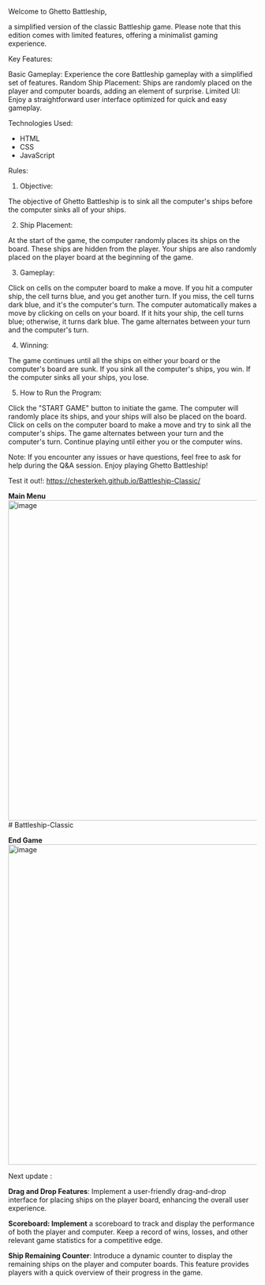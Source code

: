 Welcome to Ghetto Battleship, 

a simplified version of the classic Battleship game. Please note that this edition comes with limited features, offering a minimalist gaming experience.

Key Features:

Basic Gameplay: Experience the core Battleship gameplay with a simplified set of features.
Random Ship Placement: Ships are randomly placed on the player and computer boards, adding an element of surprise.
Limited UI: Enjoy a straightforward user interface optimized for quick and easy gameplay.

Technologies Used:
- HTML
- CSS
- JavaScript


Rules:

1. Objective:

The objective of Ghetto Battleship is to sink all the computer's ships before the computer sinks all of your ships.

2. Ship Placement:

At the start of the game, the computer randomly places its ships on the board. These ships are hidden from the player.
Your ships are also randomly placed on the player board at the beginning of the game.

3. Gameplay:

Click on cells on the computer board to make a move.
If you hit a computer ship, the cell turns blue, and you get another turn.
If you miss, the cell turns dark blue, and it's the computer's turn.
The computer automatically makes a move by clicking on cells on your board. If it hits your ship, the cell turns blue; otherwise, it turns dark blue.
The game alternates between your turn and the computer's turn.

4. Winning:

The game continues until all the ships on either your board or the computer's board are sunk.
If you sink all the computer's ships, you win.
If the computer sinks all your ships, you lose.

5. How to Run the Program:

Click the "START GAME" button to initiate the game.
The computer will randomly place its ships, and your ships will also be placed on the board.
Click on cells on the computer board to make a move and try to sink all the computer's ships.
The game alternates between your turn and the computer's turn.
Continue playing until either you or the computer wins.

Note: If you encounter any issues or have questions, feel free to ask for help during the Q&A session. Enjoy playing Ghetto Battleship!

Test it out!: https://chesterkeh.github.io/Battleship-Classic/

**Main Menu**
<img width="648" alt="image" src="https://github.com/ChesterKeh/Battleship-Classic/assets/114325356/b59b99cd-56e6-4ba4-be89-5d0409c32c46"># Battleship-Classic

**End Game**
<img width="648" alt="image" src="https://github.com/ChesterKeh/Battleship-Classic/assets/114325356/f71edb0f-220a-4b59-9b18-a91a920e477d">





Next update :

**Drag and Drop Features**: Implement a user-friendly drag-and-drop interface for placing ships on the player board, enhancing the overall user experience.

**Scoreboard: Implement** a scoreboard to track and display the performance of both the player and computer. Keep a record of wins, losses, and other relevant game statistics for a competitive edge.

**Ship Remaining Counter**: Introduce a dynamic counter to display the remaining ships on the player and computer boards. This feature provides players with a quick overview of their progress in the game.


